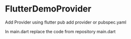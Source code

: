 # FlutterDemoProvider
Add Provider using flutter pub add provider or pubspec.yaml

In main.dart replace the code from repository main.dart
